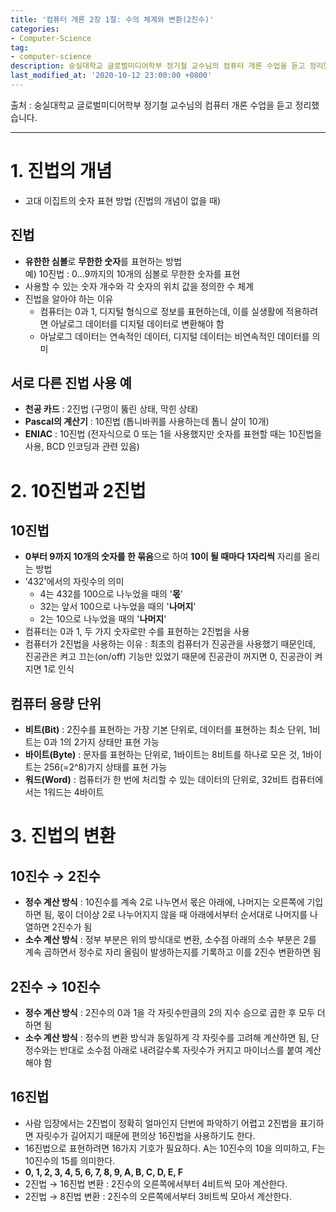 ```yaml
---
title: '컴퓨터 개론 2장 1절: 수의 체계와 변환(2진수)'
categories:
- Computer-Science
tag:
- computer-science
description: 숭실대학교 글로벌미디어학부 정기철 교수님의 컴퓨터 개론 수업을 듣고 정리했습니다.
last_modified_at: '2020-10-12 23:00:00 +0800'
---
```


출처 : 숭실대학교 글로벌미디어학부 정기철 교수님의 컴퓨터 개론 수업을 듣고 정리했습니다.

---
# 1. 진법의 개념
- 고대 이집트의 숫자 표현 방법 (진법의 개념이 없을 때)

## 진법
- **유한한 심볼**로 **무한한 숫자**를 표현하는 방법  
  예) 10진법 : 0...9까지의 10개의 심볼로 무한한 숫자를 표현
- 사용할 수 있는 숫자 개수와 각 숫자의 위치 값을 정의한 수 체계
- 진법을 알아야 하는 이유
  - 컴퓨터는 0과 1, 디지털 형식으로 정보를 표현하는데, 이를 실생활에 적용하려면 아날로그 데이터를 디지털 데이터로 변환해야 함
  - 아날로그 데이터는 연속적인 데이터, 디지털 데이터는 비연속적인 데이터를 의미

## 서로 다른 진법 사용 예
- **천공 카드** : 2진법 (구멍이 뚫린 상태, 막힌 상태)
- **Pascal의 계산기** : 10진법 (톱니바퀴를 사용하는데 톱니 살이 10개)
- **ENIAC** : 10진법 (전자식으로 0 또는 1을 사용했지만 숫자를 표현할 때는 10진법을 사용, BCD 인코딩과 관련 있음)

# 2. 10진법과 2진법

## 10진법
- **0부터 9까지 10개의 숫자를 한 묶음**으로 하여 **10이 될 때마다 1자리씩** 자리를 올리는 방법
- '432'에서의 자릿수의 의미
  - 4는 432를 100으로 나누었을 때의 '**몫**'
  - 32는 앞서 100으로 나누었을 때의 '**나머지**'
  - 2는 10으로 나누었을 때의 '**나머지**'
- 컴퓨터는 0과 1, 두 가지 숫자로만 수를 표현하는 2진법을 사용
- 컴퓨터가 2진법을 사용하는 이유 : 최초의 컴퓨터가 진공관을 사용했기 때문인데, 진공관은 켜고 끄는(on/off) 기능만 있었기 때문에 진공관이 꺼지면 0, 진공관이 켜지면 1로 인식

## 컴퓨터 용량 단위
- **비트(Bit)** : 2진수를 표현하는 가장 기본 단위로, 데이터를 표현하는 최소 단위, 1비트는 0과 1의 2가지 상태만 표현 가능
- **바이트(Byte)** : 문자를 표현하는 단위로, 1바이트는 8비트를 하나로 모은 것, 1바이트는 256(=2^8)가지 상태를 표현 가능
- **워드(Word)** : 컴퓨터가 한 번에 처리할 수 있는 데이터의 단위로, 32비트 컴퓨터에서는 1워드는 4바이트

# 3. 진법의 변환

## 10진수 → 2진수
- **정수 계산 방식** : 10진수를 계속 2로 나누면서 몫은 아래에, 나머지는 오른쪽에 기입하면 됨, 몫이 더이상 2로 나누어지지 않을 때 아래에서부터 순서대로 나머지를 나열하면 2진수가 됨
- **소수 계산 방식** : 정부 부분은 위의 방식대로 변환, 소수점 아래의 소수 부분은 2를 계속 곱하면서 정수로 자리 올림이 발생하는지를 기록하고 이를 2진수 변환하면 됨

## 2진수 → 10진수
- **정수 계산 방식** : 2진수의 0과 1을 각 자릿수만큼의 2의 지수 승으로 곱한 후 모두 더하면 됨
- **소수 계산 방식** : 정수의 변환 방식과 동일하게 각 자릿수를 고려해 계산하면 됨, 단 정수와는 반대로 소수점 아래로 내려갈수록 자릿수가 커지고 마이너스를 붙여 계산해야 함

## 16진법
- 사람 입장에서는 2진법이 정확히 얼마인지 단번에 파악하기 어렵고 2진법을 표기하면 자릿수가 길어지기 때문에 편의상 16진법을 사용하기도 한다.
- 16진법으로 표현하려면 16가지 기호가 필요하다. A는 10진수의 10을 의미하고, F는 10진수의 15를 의미한다.
- **0, 1, 2, 3, 4, 5, 6, 7, 8, 9, A, B, C, D, E, F**
- 2진법 → 16진법 변환 : 2진수의 오른쪽에서부터 4비트씩 모아 계산한다.
- 2진법 → 8진법 변환 : 2진수의 오른쪽에서부터 3비트씩 모아서 계산한다.

    